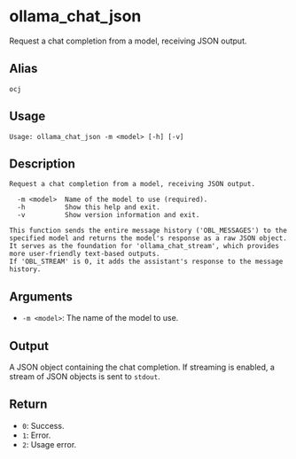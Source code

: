 # ollama_chat_json

Request a chat completion from a model, receiving JSON output.

## Alias

`ocj`

## Usage
```
Usage: ollama_chat_json -m <model> [-h] [-v]
```

## Description
```
Request a chat completion from a model, receiving JSON output.

  -m <model>  Name of the model to use (required).
  -h          Show this help and exit.
  -v          Show version information and exit.

This function sends the entire message history ('OBL_MESSAGES') to the specified model and returns the model's response as a raw JSON object.
It serves as the foundation for 'ollama_chat_stream', which provides more user-friendly text-based outputs.
If 'OBL_STREAM' is 0, it adds the assistant's response to the message history.
```

## Arguments
* `-m <model>`: The name of the model to use.

## Output
A JSON object containing the chat completion. If streaming is enabled, a stream of JSON objects is sent to `stdout`.

## Return
* `0`: Success.
* `1`: Error.
* `2`: Usage error.
